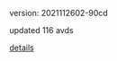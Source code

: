version: 2021112602-90cd

updated 116 avds

[details](https://github.com/0x74f917491bfa7ebfa379/ali_avd_db/blob/master/change_log/2021/11/26/02/90cd.txt)